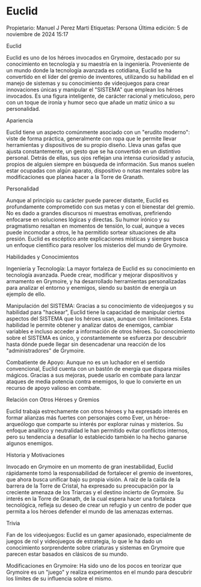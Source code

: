 # Euclid

Propietario: Manuel J Perez Marti
Etiquetas: Persona
Última edición: 5 de noviembre de 2024 15:17

Euclid

Euclid es uno de los héroes invocados en Grymoire, destacado por su conocimiento en tecnología y su maestría en la ingeniería. Proveniente de un mundo donde la tecnología avanzada es cotidiana, Euclid se ha convertido en el líder del gremio de inventores, utilizando su habilidad en el manejo de sistemas y su conocimiento de videojuegos para crear innovaciones únicas y manipular el "SISTEMA" que emplean los héroes invocados. Es una figura inteligente, de carácter racional y meticuloso, pero con un toque de ironía y humor seco que añade un matiz único a su personalidad.

Apariencia

Euclid tiene un aspecto comúnmente asociado con un "erudito moderno": viste de forma práctica, generalmente con ropa que le permite llevar herramientas y dispositivos de su propio diseño. Lleva unas gafas que ajusta constantemente, un gesto que se ha convertido en un distintivo personal. Detrás de ellas, sus ojos reflejan una intensa curiosidad y astucia, propios de alguien siempre en búsqueda de información. Sus manos suelen estar ocupadas con algún aparato, dispositivo o notas mentales sobre las modificaciones que planea hacer a la Torre de Granath.

Personalidad

Aunque al principio su carácter puede parecer distante, Euclid es profundamente comprometido con sus metas y con el bienestar del gremio. No es dado a grandes discursos ni muestras emotivas, prefiriendo enfocarse en soluciones lógicas y directas. Su humor irónico y su pragmatismo resaltan en momentos de tensión, lo cual, aunque a veces puede incomodar a otros, le ha permitido sortear situaciones de alta presión. Euclid es escéptico ante explicaciones místicas y siempre busca un enfoque científico para resolver los misterios del mundo de Grymoire.

Habilidades y Conocimientos

Ingeniería y Tecnología: La mayor fortaleza de Euclid es su conocimiento en tecnología avanzada. Puede crear, modificar y mejorar dispositivos y armamento en Grymoire, y ha desarrollado herramientas personalizadas para analizar el entorno y enemigos, siendo su bastón de energía un ejemplo de ello.

Manipulación del SISTEMA: Gracias a su conocimiento de videojuegos y su habilidad para "hackear", Euclid tiene la capacidad de manipular ciertos aspectos del SISTEMA que los héroes usan, aunque con limitaciones. Esta habilidad le permite obtener y analizar datos de enemigos, cambiar variables e incluso acceder a información de otros héroes. Su conocimiento sobre el SISTEMA es único, y constantemente se esfuerza por descubrir hasta dónde puede llegar sin desencadenar una reacción de los "administradores" de Grymoire.

Combatiente de Apoyo: Aunque no es un luchador en el sentido convencional, Euclid cuenta con un bastón de energía que dispara misiles mágicos. Gracias a sus mejoras, puede usarlo en combate para lanzar ataques de media potencia contra enemigos, lo que lo convierte en un recurso de apoyo valioso en combate.

Relación con Otros Héroes y Gremios

Euclid trabaja estrechamente con otros héroes y ha expresado interés en formar alianzas más fuertes con personajes como Ever, un héroe-arqueólogo que comparte su interés por explorar ruinas y misterios. Su enfoque analítico y neutralidad le han permitido evitar conflictos internos, pero su tendencia a desafiar lo establecido también lo ha hecho ganarse algunos enemigos.

Historia y Motivaciones

Invocado en Grymoire en un momento de gran inestabilidad, Euclid rápidamente tomó la responsabilidad de fortalecer el gremio de inventores, que ahora busca unificar bajo su propia visión. A raíz de la caída de la barrera de la Torre de Cristal, ha expresado su preocupación por la creciente amenaza de los Triarcas y el destino incierto de Grymoire. Su interés en la Torre de Granath, de la cual espera hacer una fortaleza tecnológica, refleja su deseo de crear un refugio y un centro de poder que permita a los héroes defender el mundo de las amenazas externas.

Trivia

Fan de los videojuegos: Euclid es un gamer apasionado, especialmente de juegos de rol y videojuegos de estrategia, lo que le ha dado un conocimiento sorprendente sobre criaturas y sistemas en Grymoire que parecen estar basados en clásicos de su mundo.

Modificaciones en Grymoire: Ha sido uno de los pocos en teorizar que Grymoire es un "juego" y realiza experimentos en el mundo para descubrir los límites de su influencia sobre el mismo.